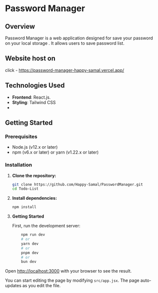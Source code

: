 # Password Manager

## Overview

Password Manager is a web application designed for save your password on your local storage . It allows users to save password list.

## Website host on

click - https://password-manager-happy-samal.vercel.app/

## Technologies Used

- **Frontend**: React.js.  
- **Styling**: Tailwind CSS
- 
## Getting Started

### Prerequisites

- Node.js (v12.x or later)
- npm (v6.x or later) or yarn (v1.22.x or later)

### Installation

1. **Clone the repository:**

   ```sh
   git clone https://github.com/Happy-Samal/PasswordManager.git
   cd Todo-List
    ```

1. **Install dependencies:**

   ```sh
   npm install

   ```

 4. **Getting Started**

    First, run the development server:

    ```sh
        npm run dev
        # or
        yarn dev
        # or
        pnpm dev
        # or
        bun dev
     ```

Open [http://localhost:3000](http://localhost:3000) with your browser to see the result.

You can start editing the page by modifying `src/app.jsx`. The page auto-updates as you edit the file.
